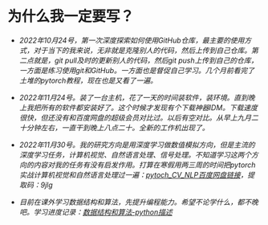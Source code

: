 # 为什么我一定要写？
* *2022年10月24号，第一次深度探索如何使用GitHub仓库，最主要的使用方式，对于当下的我来说，无非就是克隆别人的代码，然后上传到自己仓库。第二点就是，git pull及时的更新别人的代码，然后git push上传到自己的仓库，一方面是练习使用git和GitHub。一方面也是督促自己学习。几个月前看完了土堆的pytorch教程，现在也是又看了一遍。*

* *2022年11月24号。装了一台主机，花了一天的时间装软件，装环境。直到晚上我把所有的软件都安装好了。这个时候才发现有个下载神器IDM。下载速度很快，但还没有和百度网盘的超级会员对比过。以后有空对比。从早上九月二十分钟左右，一直干到晚上八点二十。全新的工作机出现了。*

* *2022年11月30号。我的研究方向是用深度学习做数值模拟方向，但是主流的深度学习任务，计算机视觉、自然语言处理、信号处理。不知道学习这两个方向的内容对我的任务有没有启发作用。打算在寒假用两三周的时间把pytorch实战计算机视觉和自然语言处理过一遍：[pytoch_CV_NLP百度网盘链接](https://pan.baidu.com/s/1cG545a40rw8wNCPbEQ2qdw?pwd=9jlg )，提取码：9jlg*

* *目前在课外学习数据结构和算法，先提升编程能力。希望不论学什么，都不晚吧。学习进度记录：[数据结构和算法-python描述](https://note.youdao.com/s/Pr14acNf)*

  